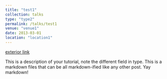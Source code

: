 ```yaml
---
title: "test1"
collection: talks
type: "type2"
permalink: /talks/test1
venue: "venue1"
date: 2013-03-01
location: "location1"
---
```


[exterior link](http://www.google.com)

This is a description of your tutorial, note the different field in type. This is a markdown files that can be all markdown-ified like any other post. Yay markdown!
